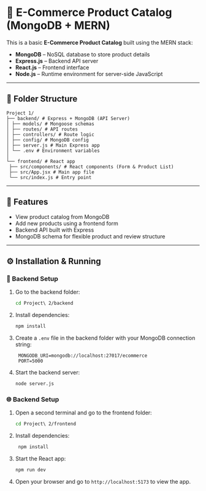 # 🛒 E-Commerce Product Catalog (MongoDB + MERN)

This is a basic **E-Commerce Product Catalog** built using the MERN stack:
- **MongoDB** – NoSQL database to store product details
- **Express.js** – Backend API server
- **React.js** – Frontend interface
- **Node.js** – Runtime environment for server-side JavaScript

---

## 📁 Folder Structure

```
Project 1/
├── backend/ # Express + MongoDB (API Server)
│ ├── models/ # Mongoose schemas
│ ├── routes/ # API routes
│ ├── controllers/ # Route logic
│ ├── config/ # MongoDB config
│ ├── server.js # Main Express app
│ └── .env # Environment variables
│
└── frontend/ # React app
 ├── src/components/ # React components (Form & Product List)
 ├── src/App.jsx # Main app file
 └── src/index.js # Entry point
```

---

## 🚀 Features

- View product catalog from MongoDB
- Add new products using a frontend form
- Backend API built with Express
- MongoDB schema for flexible product and review structure

---

## ⚙️ Installation & Running

### 🐘 Backend Setup

1. Go to the backend folder:
   ```bash
   cd Project\ 2/backend
2. Install dependencies:
   ```bash
   npm install
   ```
3. Create a `.env` file in the backend folder with your MongoDB connection string:
   ```plaintext
    MONGODB_URI=mongodb://localhost:27017/ecommerce
    PORT=5000
    ```
4. Start the backend server:
   ```bash
   node server.js
   ```
### 🌐 Backend Setup
1. Open a second terminal and go to the frontend folder:
   ```bash
   cd Project\ 2/frontend
   ```
2. Install dependencies:
   ```bash
    npm install
    ```
3. Start the React app:
   ```bash
   npm run dev
   ```
4. Open your browser and go to `http://localhost:5173` to view the app.

